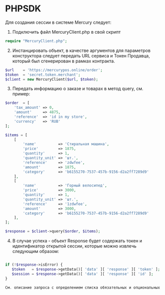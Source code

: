 # PHPSDK

Для создания сессии в системе Mercury следует:

1. Подключить файл MercuryClient.php в свой скрипт
```php
require "MercuryClient.php";
```
2. Инстанцировать объект, в качестве аргументов для параметров конструктора следует передать URL сервиса и Токен Продавца, который был сгенерирован в рамках контракта.
```php
$url    = 'https://mercurypos.online/order';
$token  = 'secret.token.merchant';
$client = new MercuryClient($url, $token);
```

3. Передать информацию о заказе и товарах в метод query, см. пример:
```php
$order  = [
    'tax_amount' => 0,
    'amount'     => 4875,
    'reference'  => 'id in my store',
    'currency'   => 'RUB'
];

$items = [
    [
        'name'          => 'Стиральная машина',
        'price'         => 1875,
        'quantity'      => 1,
        'quantity_unit' => 'шт.',
        'reference'     => 'zdwfee',
        'amount'        => 1875,
        'category'      => 'b6155270-7537-457b-9156-d2a2ff7289d9'
    ],
    [
        'name'          => 'Горный велосипед',
        'price'         => 3000,
        'quantity'      => 1,
        'quantity_unit' => 'шт.',
        'reference'     => '1zdwfee',
        'amount'        => 3000,
        'category'      => 'b6155270-7537-457b-9156-d2a2ff7289d9'
    ],
];

$response = $client->query($order, $items);
```

4. В случае успеха - объект Response будет содержать токен и идентификатор открытой сессии, которые можно извлечь следующим образом:
```php

if (!$response->isError) {
   $token   = $response->getData()[ 'data' ][ 'response' ][ 'token' ];
   $session = $response->getData()[ 'data' ][ 'response' ][ 'id' ];
}

См. описание запроса с определением списка обязательных и опциональных полей http://docs.nostromo.in/mutation.html (Mutation.createSession)

